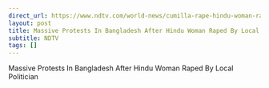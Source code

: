 ```yaml
---
direct_url: https://www.ndtv.com/world-news/cumilla-rape-hindu-woman-raped-filmed-by-local-politician-in-bangladesh-protests-erupt-after-assault-video-surfaces-8796659
layout: post
title: Massive Protests In Bangladesh After Hindu Woman Raped By Local Politician
subtitle: NDTV
tags: []
---
```


Massive Protests In Bangladesh After Hindu Woman Raped By Local Politician
